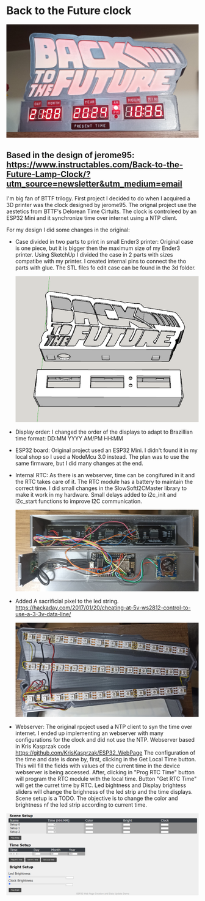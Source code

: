 # Back to the Future clock

  ![Alt text](images/front.jpg?raw=true "Title")

## Based in the design of jerome95: https://www.instructables.com/Back-to-the-Future-Lamp-Clock/?utm_source=newsletter&utm_medium=email

I'm big fan of BTTF trilogy. First project I decided to do when I acquired a 3D printer was the clock designed by jerome95. 
The orignal project use the aestetics from BTTF's Delorean Time Cirtuits. The clock is controleed by an ESP32 Mini and it synchronize time over internet using a NTP client.

For my design I did some changes in the original:

- Case divided in two parts to print in small Ender3 printer: Original case is one piece, but it is bigger then the maximum size of my Ender3 printer.
  Using SketchUp I divided the case in 2 parts with sizes compatibe with my printer. I created internal pins to connect the tho parts with glue.
  The STL files fo edit case can be found in the 3d folder.
  
  ![Alt text](images/divided.png?raw=true "Title")
  
- Display order: I changed the order of the displays to adapt to Brazillian time format: DD:MM YYYY AM/PM HH:MM
- ESP32 board: Original project used an ESP32 Mini. I didn't found it in my local shop so I used a NodeMcu 3.0 instead. The plan was to use the same firmware, but I did many changes at the end.
- Internal RTC: As there is an webserver, time can be congifured in it and the RTC takes care of it. The RTC module has a battery to maintain the correct time. I did small changes in the SlowSoftI2CMaster library to make it work in my hardware. Small delays added to i2c_init and i2c_start functions to improve I2C communication.

  ![Alt text](images/display_case.jpg?raw=true "Title")

- Added A sacrificial pixel to the led string. https://hackaday.com/2017/01/20/cheating-at-5v-ws2812-control-to-use-a-3-3v-data-line/

  ![Alt text](images/led_case.jpg?raw=true "Title")
  
- Webserver: The original rpoject used a NTP client to syn the time over internet. I ended up implementing an webserver with many configurations for the clock and did not use the NTP. Webserver based in Kris Kasprzak code https://github.com/KrisKasprzak/ESP32_WebPage
  The configuration of the time and date is done by, first, clicking in the Get Local Time button. This will fill the fields with values of the current time in the device webserver is being accessed. After, clicking in
  "Prog RTC Time" button will program the RTC module with the local time. Button "Get RTC Time" will get the curret time by RTC.
  Led bightness and Display brightess sliders will change the brighness of the led strip and the time displays.
  Scene setup is a TODO. The objective is to change the color and brightness nf the led strip according to current time.
  
  

![Alt text](images/webserver.png?raw=true "Title")
 

